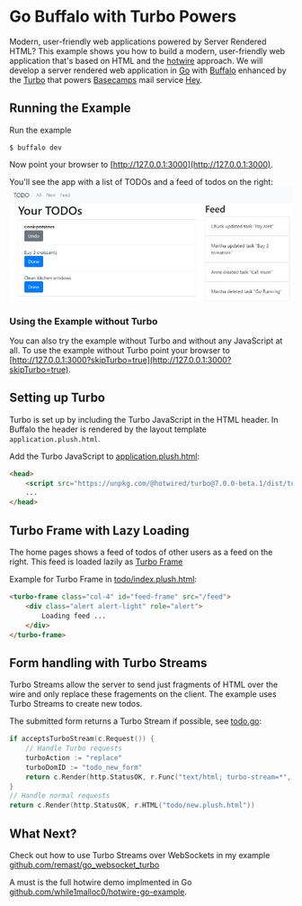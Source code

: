 # Go Buffalo with Turbo Powers

Modern, user-friendly web applications powered by Server Rendered HTML? This example shows you how to build a modern, user-friendly web application that's based on HTML and the [hotwire](https://hotwire.dev/) approach. We will develop a server rendered web application in [Go]() with [Buffalo](http://gobuffalo.io) enhanced by the [Turbo]() that powers [Basecamps](https://basecamp.com/) mail service [Hey](http://hey.com/).

## Running the Example
Run the example

	$ buffalo dev

Now point your browser to [http://127.0.0.1:3000](http://127.0.0.1:3000).

You'll see the app with a list of TODOs and a feed of todos on the right:
![alt text](images/todo_overview.jpg "Logo Title Text 1")

### Using the Example without Turbo
You can also try the example without Turbo and without any JavaScript at all. To use the example without Turbo point your browser to [http://127.0.0.1:3000?skipTurbo=true](http://127.0.0.1:3000?skipTurbo=true).

## Setting up Turbo
Turbo is set up by including the Turbo JavaScript in the HTML header. In Buffalo the header is rendered by the layout template `application.plush.html`.

Add the Turbo JavaScript to [application.plush.html](templates/application.plush.html):
```html
<head>
	<script src="https://unpkg.com/@hotwired/turbo@7.0.0-beta.1/dist/turbo.es5-umd.js"></script>
	...
</head>
```

## Turbo Frame with Lazy Loading
The home pages shows a feed of todos of other users as a feed on the right. This feed is loaded lazily as [Turbo Frame](https://turbo.hotwire.dev/reference/frames)

Example for Turbo Frame in [todo/index.plush.html](templates/todo/index.plush.html):
```html
<turbo-frame class="col-4" id="feed-frame" src="/feed">
    <div class="alert alert-light" role="alert">
        Loading feed ...
    </div>
</turbo-frame>
```

## Form handling with Turbo Streams

Turbo Streams allow the server to send just fragments of HTML over the wire and only replace these fragements on the client. The example uses Turbo Streams to create new todos.


The submitted form returns a Turbo Stream if possible, see [todo.go](actions/todo.go):
```go
if acceptsTurboStream(c.Request()) {
	// Handle Turbo requests
	turboAction := "replace"
	turboDomID := "todo_new_form"
	return c.Render(http.StatusOK, r.Func("text/html; turbo-stream=*", createTurboWriter("todo/new.plush.html", turboAction, turboDomID)))
}
// Handle normal requests
return c.Render(http.StatusOK, r.HTML("todo/new.plush.html"))
```
## What Next?

Check out how to use Turbo Streams over WebSockets in my example [github.com/remast/go_websocket_turbo](https://github.com/remast/go_websocket_turbo)

A must is the full hotwire demo implmented in Go [github.com/while1malloc0/hotwire-go-example](https://github.com/while1malloc0/hotwire-go-example).
